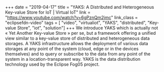 +++
date = "2019-04-17"
title = "YAKS: A Distributed and Heterogeneous Key-value Store for IoT | Virtual IoT"
link = "https://www.youtube.com/watch?v=6gPznQm2jmc"
link_class  = "eclipsefdn-video"
tags = [ "video", "virtualiot", "YAKS", "distributed", "Key-value Store", "iot", "solution"]
+++
We introduce YAKS which is actually not « Yet Another Key-value Store » per se, but a framework offering a unified view similar to a key-value store of distributed and heterogeneous data storages. A YAKS infrastructure allows the deployment of various data storages at any point of the system (cloud, edge or in the devices themselves) and to query or subscribe to the data from any point of the system in a location-transparent way. YAKS is the data distribution technology used by the Eclipse Fog05 project.